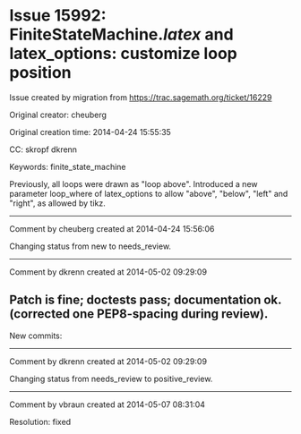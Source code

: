 # Issue 15992: FiniteStateMachine._latex_ and latex_options: customize loop position

Issue created by migration from https://trac.sagemath.org/ticket/16229

Original creator: cheuberg

Original creation time: 2014-04-24 15:55:35

CC:  skropf dkrenn

Keywords: finite_state_machine

Previously, all loops were drawn as "loop above". Introduced a new parameter loop_where of latex_options to allow "above", "below", "left" and "right", as allowed by tikz.



---

Comment by cheuberg created at 2014-04-24 15:56:06

Changing status from new to needs_review.


---

Comment by dkrenn created at 2014-05-02 09:29:09

Patch is fine; doctests pass; documentation ok. (corrected one PEP8-spacing during review).
----
New commits:


---

Comment by dkrenn created at 2014-05-02 09:29:09

Changing status from needs_review to positive_review.


---

Comment by vbraun created at 2014-05-07 08:31:04

Resolution: fixed
